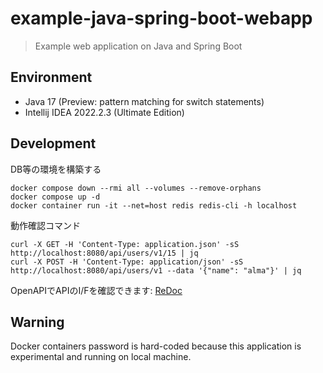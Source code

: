 # example-java-spring-boot-webapp

> Example web application on Java and Spring Boot

## Environment

- Java 17 (Preview: pattern matching for switch statements)
- Intellij IDEA 2022.2.3 (Ultimate Edition)

## Development

DB等の環境を構築する

```shell
docker compose down --rmi all --volumes --remove-orphans
docker compose up -d
docker container run -it --net=host redis redis-cli -h localhost
```

動作確認コマンド

```shell
curl -X GET -H 'Content-Type: application.json' -sS http://localhost:8080/api/users/v1/15 | jq
curl -X POST -H 'Content-Type: application/json' -sS http://localhost:8080/api/users/v1 --data '{"name": "alma"}' | jq
```

OpenAPIでAPIのI/Fを確認できます: [ReDoc](http://localhost:8080/docs)

## Warning

Docker containers password is hard-coded because this application is experimental and running on local machine. 
